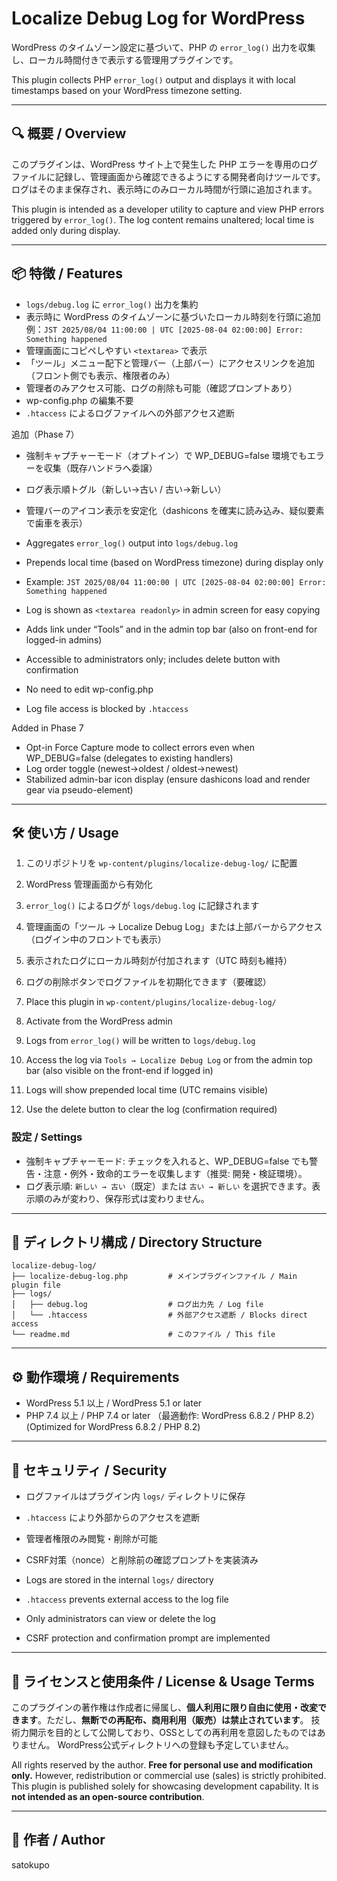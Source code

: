 # Localize Debug Log for WordPress

WordPress のタイムゾーン設定に基づいて、PHP の `error_log()` 出力を収集し、ローカル時間付きで表示する管理用プラグインです。

This plugin collects PHP `error_log()` output and displays it with local timestamps based on your WordPress timezone setting.

---

## 🔍 概要 / Overview

このプラグインは、WordPress サイト上で発生した PHP エラーを専用のログファイルに記録し、管理画面から確認できるようにする開発者向けツールです。ログはそのまま保存され、表示時にのみローカル時間が行頭に追加されます。

This plugin is intended as a developer utility to capture and view PHP errors triggered by `error_log()`. The log content remains unaltered; local time is added only during display.

---

## 📦 特徴 / Features

- `logs/debug.log` に `error_log()` 出力を集約
- 表示時に WordPress のタイムゾーンに基づいたローカル時刻を行頭に追加
  例：`JST 2025/08/04 11:00:00 | UTC [2025-08-04 02:00:00] Error: Something happened`
- 管理画面にコピペしやすい `<textarea>` で表示
- 「ツール」メニュー配下と管理バー（上部バー）にアクセスリンクを追加（フロント側でも表示、権限者のみ）
- 管理者のみアクセス可能、ログの削除も可能（確認プロンプトあり）
- wp-config.php の編集不要
- `.htaccess` によるログファイルへの外部アクセス遮断

追加（Phase 7）
- 強制キャプチャーモード（オプトイン）で WP_DEBUG=false 環境でもエラーを収集（既存ハンドラへ委譲）
- ログ表示順トグル（新しい→古い / 古い→新しい）
- 管理バーのアイコン表示を安定化（dashicons を確実に読み込み、疑似要素で歯車を表示）

- Aggregates `error_log()` output into `logs/debug.log`
- Prepends local time (based on WordPress timezone) during display only
- Example:
  `JST 2025/08/04 11:00:00 | UTC [2025-08-04 02:00:00] Error: Something happened`
- Log is shown as `<textarea readonly>` in admin screen for easy copying
- Adds link under “Tools” and in the admin top bar (also on front-end for logged-in admins)
- Accessible to administrators only; includes delete button with confirmation
- No need to edit wp-config.php
- Log file access is blocked by `.htaccess`

Added in Phase 7
- Opt-in Force Capture mode to collect errors even when WP_DEBUG=false (delegates to existing handlers)
- Log order toggle (newest→oldest / oldest→newest)
- Stabilized admin-bar icon display (ensure dashicons load and render gear via pseudo-element)

---

## 🛠 使い方 / Usage

1. このリポジトリを `wp-content/plugins/localize-debug-log/` に配置
2. WordPress 管理画面から有効化
3. `error_log()` によるログが `logs/debug.log` に記録されます
4. 管理画面の「ツール → Localize Debug Log」または上部バーからアクセス（ログイン中のフロントでも表示）
5. 表示されたログにローカル時刻が付加されます（UTC 時刻も維持）
6. ログの削除ボタンでログファイルを初期化できます（要確認）

1. Place this plugin in `wp-content/plugins/localize-debug-log/`
2. Activate from the WordPress admin
3. Logs from `error_log()` will be written to `logs/debug.log`
4. Access the log via `Tools → Localize Debug Log` or from the admin top bar (also visible on the front-end if logged in)
5. Logs will show prepended local time (UTC remains visible)
6. Use the delete button to clear the log (confirmation required)

### 設定 / Settings

- 強制キャプチャーモード: チェックを入れると、WP_DEBUG=false でも警告・注意・例外・致命的エラーを収集します（推奨: 開発・検証環境）。
- ログ表示順: `新しい → 古い`（既定）または `古い → 新しい` を選択できます。表示順のみが変わり、保存形式は変わりません。

---

## 📁 ディレクトリ構成 / Directory Structure

```
localize-debug-log/
├── localize-debug-log.php         # メインプラグインファイル / Main plugin file
├── logs/
│   ├── debug.log                  # ログ出力先 / Log file
│   └── .htaccess                  # 外部アクセス遮断 / Blocks direct access
└── readme.md                      # このファイル / This file
```

---

## ⚙️ 動作環境 / Requirements

- WordPress 5.1 以上 / WordPress 5.1 or later
- PHP 7.4 以上 / PHP 7.4 or later
  （最適動作: WordPress 6.8.2 / PHP 8.2）
  (Optimized for WordPress 6.8.2 / PHP 8.2)

---

## 🔐 セキュリティ / Security

- ログファイルはプラグイン内 `logs/` ディレクトリに保存
- `.htaccess` により外部からのアクセスを遮断
- 管理者権限のみ閲覧・削除が可能
- CSRF対策（nonce）と削除前の確認プロンプトを実装済み

- Logs are stored in the internal `logs/` directory
- `.htaccess` prevents external access to the log file
- Only administrators can view or delete the log
- CSRF protection and confirmation prompt are implemented

---

## 🚫 ライセンスと使用条件 / License & Usage Terms

このプラグインの著作権は作成者に帰属し、**個人利用に限り自由に使用・改変できます**。ただし、**無断での再配布、商用利用（販売）は禁止されています**。
技術力開示を目的として公開しており、OSSとしての再利用を意図したものではありません。
WordPress公式ディレクトリへの登録も予定していません。

All rights reserved by the author.
**Free for personal use and modification only.** However, redistribution or commercial use (sales) is strictly prohibited.
This plugin is published solely for showcasing development capability.
It is **not intended as an open-source contribution**.

---

## 👤 作者 / Author

satokupo
